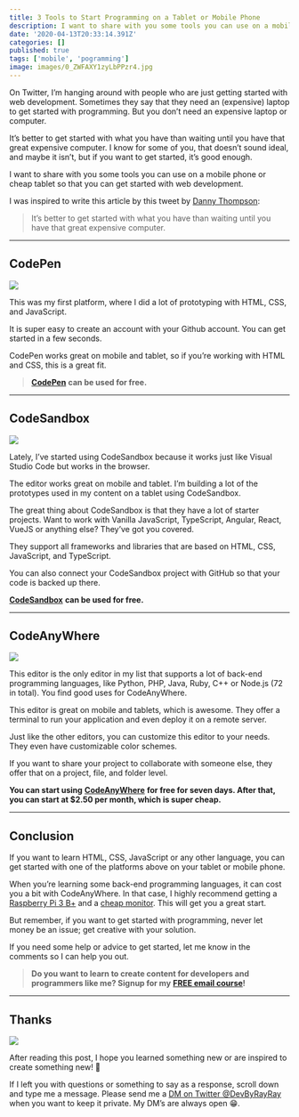 ```yaml
---
title: 3 Tools to Start Programming on a Tablet or Mobile Phone
description: I want to share with you some tools you can use on a mobile phone or cheap tablet so that you can get started with web development.
date: '2020-04-13T20:33:14.391Z'
categories: []
published: true
tags: ['mobile', 'pogramming']
image: images/0_ZWFAXY1zyLbPPzr4.jpg
---
```


On Twitter, I’m hanging around with people who are just getting started with web development. Sometimes they say that they need an (expensive) laptop to get started with programming. But you don’t need an expensive laptop or computer.

It’s better to get started with what you have than waiting until you have that great expensive computer. I know for some of you, that doesn’t sound ideal, and maybe it isn’t, but if you want to get started, it’s good enough.

I want to share with you some tools you can use on a mobile phone or cheap tablet so that you can get started with web development.

I was inspired to write this article by this tweet by [Danny Thompson](https://twitter.com/dthompsondev/):

> It’s better to get started with what you have than waiting until you have that great expensive computer.

---

## CodePen

![](/images/screenshot-codepen.png)

This was my first platform, where I did a lot of prototyping with HTML, CSS, and JavaScript.

It is super easy to create an account with your Github account. You can get started in a few seconds.

CodePen works great on mobile and tablet, so if you’re working with HTML and CSS, this is a great fit.

> [**CodePen**](https://codepen.io/) **can be used for free.**

---

## CodeSandbox

![](/images/screenshot-codesandbox.png)


Lately, I’ve started using CodeSandbox because it works just like Visual Studio Code but works in the browser.

The editor works great on mobile and tablet. I’m building a lot of the prototypes used in my content on a tablet using CodeSandbox.

The great thing about CodeSandbox is that they have a lot of starter projects. Want to work with Vanilla JavaScript, TypeScript, Angular, React, VueJS or anything else? They’ve got you covered.

They support all frameworks and libraries that are based on HTML, CSS, JavaScript, and TypeScript.

You can also connect your CodeSandbox project with GitHub so that your code is backed up there.

[**CodeSandbox**](https://codesandbox.io/) **can be used for free.**

---

## CodeAnyWhere

![](/images/screenshot-codeanywhere.png)

This editor is the only editor in my list that supports a lot of back-end programming languages, like Python, PHP, Java, Ruby, C++ or Node.js (72 in total). You find good uses for CodeAnyWhere.

This editor is great on mobile and tablets, which is awesome. They offer a terminal to run your application and even deploy it on a remote server.

Just like the other editors, you can customize this editor to your needs. They even have customizable color schemes.

If you want to share your project to collaborate with someone else, they offer that on a project, file, and folder level.

**You can start using** [**CodeAnyWhere**](https://www.codeanywhere.com/) **for free for seven days. After that, you can start at $2.50 per month, which is super cheap.**

---

## Conclusion

If you want to learn HTML, CSS, JavaScript or any other language, you can get started with one of the platforms above on your tablet or mobile phone.

When you’re learning some back-end programming languages, it can cost you a bit with CodeAnyWhere. In that case, I highly recommend getting a [Raspberry Pi 3 B+](https://amzn.to/34xqa47) and a [cheap monitor](https://amzn.to/3eewF04). This will get you a great start.

But remember, if you want to get started with programming, never let money be an issue; get creative with your solution.

If you need some help or advice to get started, let me know in the comments so I can help you out.

> **Do you want to learn to create content for developers and programmers like me? Signup for my** [**FREE email course**](https://mailchi.mp/239d4f7b0d9d/programming-content-creator)**!**

---

## Thanks

![](/images/0__4aTcitCaVTWHHeiO.jpg)

After reading this post, I hope you learned something new or are inspired to create something new! 🤗

If I left you with questions or something to say as a response, scroll down and type me a message. Please send me a [DM on Twitter @DevByRayRay](https://twitter.com/@devbyrayray) when you want to keep it private. My DM’s are always open 😁.
